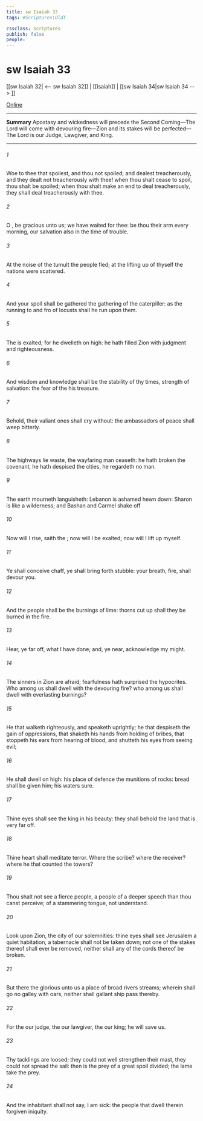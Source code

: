 ```yaml
---
title: sw Isaiah 33
tags: #Scriptures\OldT

cssclass: scriptures
publish: false
people:
---
```


# sw Isaiah 33
[[sw Isaiah 32| <-- sw Isaiah 32]] | [[Isaiah]] | [[sw Isaiah 34|sw Isaiah 34 --> ]]

[Online](https://churchofjesuschrist.org/study/scriptures/ot/isa/33?lang=eng)

---
__Summary__
Apostasy and wickedness will precede the Second Coming—The Lord will come with devouring fire—Zion and its stakes will be perfected—The Lord is our Judge, Lawgiver, and King.

---
###### 1 
Woe to thee that spoilest, and thou  not spoiled; and dealest treacherously, and they dealt not treacherously with thee! when thou shalt cease to spoil, thou shalt be spoiled;  when thou shalt make an end to deal treacherously, they shall deal treacherously with thee.

###### 2 
O , be gracious unto us; we have waited for thee: be thou their arm every morning, our salvation also in the time of trouble.

###### 3 
At the noise of the tumult the people fled; at the lifting up of thyself the nations were scattered.

###### 4 
And your spoil shall be gathered  the gathering of the caterpiller: as the running to and fro of locusts shall he run upon them.

###### 5 
The  is exalted; for he dwelleth on high: he hath filled Zion with judgment and righteousness.

###### 6 
And wisdom and knowledge shall be the stability of thy times,  strength of salvation: the fear of the   his treasure.

###### 7 
Behold, their valiant ones shall cry without: the ambassadors of peace shall weep bitterly.

###### 8 
The highways lie waste, the wayfaring man ceaseth: he hath broken the covenant, he hath despised the cities, he regardeth no man.

###### 9 
The earth mourneth  languisheth: Lebanon is ashamed  hewn down: Sharon is like a wilderness; and Bashan and Carmel shake off 

###### 10 
Now will I rise, saith the ; now will I be exalted; now will I lift up myself.

###### 11 
Ye shall conceive chaff, ye shall bring forth stubble: your breath,  fire, shall devour you.

###### 12 
And the people shall be  the burnings of lime:  thorns cut up shall they be burned in the fire.

###### 13 
Hear, ye  far off, what I have done; and, ye  near, acknowledge my might.

###### 14 
The sinners in Zion are afraid; fearfulness hath surprised the hypocrites. Who among us shall dwell with the devouring fire? who among us shall dwell with everlasting burnings?

###### 15 
He that walketh righteously, and speaketh uprightly; he that despiseth the gain of oppressions, that shaketh his hands from holding of bribes, that stoppeth his ears from hearing of blood, and shutteth his eyes from seeing evil;

###### 16 
He shall dwell on high: his place of defence  the munitions of rocks: bread shall be given him; his waters  sure.

###### 17 
Thine eyes shall see the king in his beauty: they shall behold the land that is very far off.

###### 18 
Thine heart shall meditate terror. Where  the scribe? where  the receiver? where  he that counted the towers?

###### 19 
Thou shalt not see a fierce people, a people of a deeper speech than thou canst perceive; of a stammering tongue,  not understand.

###### 20 
Look upon Zion, the city of our solemnities: thine eyes shall see Jerusalem a quiet habitation, a tabernacle  shall not be taken down; not one of the stakes thereof shall ever be removed, neither shall any of the cords thereof be broken.

###### 21 
But there the glorious   unto us a place of broad rivers  streams; wherein shall go no galley with oars, neither shall gallant ship pass thereby.

###### 22 
For the   our judge, the   our lawgiver, the   our king; he will save us.

###### 23 
Thy tacklings are loosed; they could not well strengthen their mast, they could not spread the sail: then is the prey of a great spoil divided; the lame take the prey.

###### 24 
And the inhabitant shall not say, I am sick: the people that dwell therein  forgiven  iniquity.

